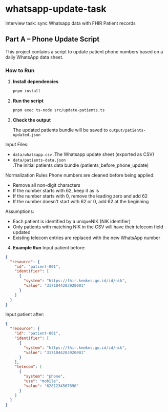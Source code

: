 # whatsapp-update-task
Interview task: sync Whatsapp data with FHIR Patient records


## Part A – Phone Update Script

This project contains a script to update patient phone numbers based on a daily WhatsApp data sheet.

### How to Run

1. **Install dependencies**

   ```bash
   pnpm install

2. **Run the script**

   ```bash
   pnpm exec ts-node src/update-patients.ts

3. **Check the output**

   The updated patients bundle will be saved to `output/patients-updated.json`

Input Files:
- `data/whatsapp.csv`
    .The Whatsapp update sheet (exported as CSV)
- `data/patients-data.json`  
    .The initial patients data bundle (patients_before_phone_update)

Normalization Rules
Phone numbers are cleaned before being applied:
- Remove all non-digit characters
- If the number starts with 62, keep it as is
- If the number starts with 0, remove the leading zero and add 62
- If the number doesn't start with 62 or 0, add 62 at the beginning

Assumptions:
- Each patient is identified by a uniqueNIK (NIK identifier)
- Only patients with matching NIK in the CSV will have their telecom field updated
- Existing telecom entries are replaced with the new WhatsApp number


4. **Example Run**
Input patient before:
```json
{
  "resource": {
    "id": "patient-001",
    "identifier": [
      {
        "system": "https://fhir.kemkes.go.id/id/nik",
        "value": "3171044203920001"
      }
    ]
  }
}
```

Input patient after:
```json
{
  "resource": {
    "id": "patient-001",
    "identifier": [
      {
        "system": "https://fhir.kemkes.go.id/id/nik",
        "value": "3171044203920001"
      }
    ],
    "telecom": [
      {
        "system": "phone",
        "use": "mobile",
        "value": "6281234567890"
      }
    ]
  }
}
```

